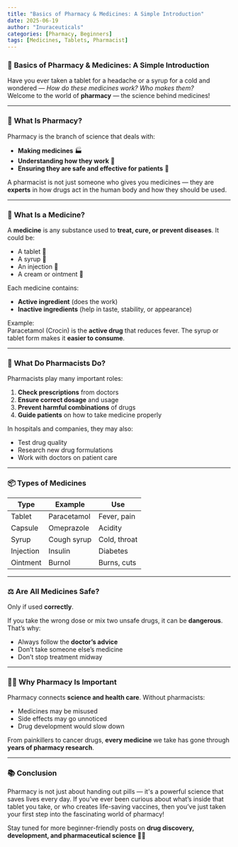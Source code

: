 ```yaml
---
title: "Basics of Pharmacy & Medicines: A Simple Introduction"
date: 2025-06-19
author: "Inuraceuticals"
categories: [Pharmacy, Beginners]
tags: [Medicines, Tablets, Pharmacist]
---
```


### 🧪 **Basics of Pharmacy & Medicines: A Simple Introduction**

Have you ever taken a tablet for a headache or a syrup for a cold and wondered — *How do these medicines work? Who makes them?*  
Welcome to the world of **pharmacy** — the science behind medicines!

---

### 🧴 **What Is Pharmacy?**

Pharmacy is the branch of science that deals with:
- **Making medicines** 🏭  
- **Understanding how they work** 🧠  
- **Ensuring they are safe and effective for patients** 💊

A pharmacist is not just someone who gives you medicines — they are **experts** in how drugs act in the human body and how they should be used.

---

### 💊 **What Is a Medicine?**

A **medicine** is any substance used to **treat, cure, or prevent diseases**. It could be:
- A tablet 💊
- A syrup 🧴
- An injection 💉
- A cream or ointment 🧼

Each medicine contains:
- **Active ingredient** (does the work)
- **Inactive ingredients** (help in taste, stability, or appearance)

Example:  
Paracetamol (Crocin) is the **active drug** that reduces fever. The syrup or tablet form makes it **easier to consume**.

---

### 🔬 **What Do Pharmacists Do?**

Pharmacists play many important roles:
1. **Check prescriptions** from doctors
2. **Ensure correct dosage** and usage
3. **Prevent harmful combinations** of drugs
4. **Guide patients** on how to take medicine properly

In hospitals and companies, they may also:
- Test drug quality  
- Research new drug formulations  
- Work with doctors on patient care

---

### 📦 **Types of Medicines**

| Type          | Example           | Use |
|---------------|-------------------|-----|
| Tablet        | Paracetamol       | Fever, pain |
| Capsule       | Omeprazole        | Acidity |
| Syrup         | Cough syrup       | Cold, throat |
| Injection     | Insulin           | Diabetes |
| Ointment      | Burnol            | Burns, cuts |

---

### ⚖️ **Are All Medicines Safe?**

Only if used **correctly**.

If you take the wrong dose or mix two unsafe drugs, it can be **dangerous**. That’s why:
- Always follow the **doctor’s advice**
- Don’t take someone else’s medicine
- Don’t stop treatment midway

---

### 👨‍🔬 **Why Pharmacy Is Important**

Pharmacy connects **science and health care**. Without pharmacists:
- Medicines may be misused
- Side effects may go unnoticed
- Drug development would slow down

From painkillers to cancer drugs, **every medicine** we take has gone through **years of pharmacy research**.

---

### 📚 **Conclusion**

Pharmacy is not just about handing out pills — it's a powerful science that saves lives every day. If you’ve ever been curious about what’s inside that tablet you take, or who creates life-saving vaccines, then you’ve just taken your first step into the fascinating world of pharmacy!

Stay tuned for more beginner-friendly posts on **drug discovery, development, and pharmaceutical science** 🧪✨
